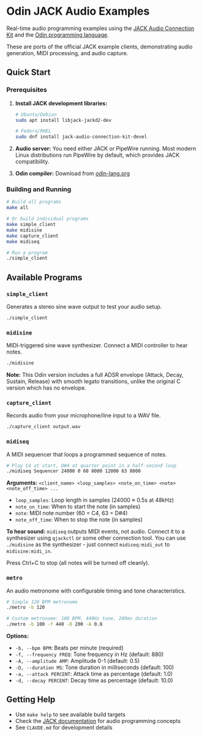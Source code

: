 # Odin JACK Audio Examples

Real-time audio programming examples using the [JACK Audio Connection
Kit](https://jackaudio.org/) and the [Odin programming
language](https://odin-lang.org).

These are ports of the official JACK example clients, demonstrating audio
generation, MIDI processing, and audio capture.

## Quick Start

### Prerequisites

1. **Install JACK development libraries:**
   ```bash
   # Ubuntu/Debian
   sudo apt install libjack-jackd2-dev
   
   # Fedora/RHEL
   sudo dnf install jack-audio-connection-kit-devel
   ```

2. **Audio server:** You need either JACK or PipeWire running. Most modern
   Linux distributions run PipeWire by default, which provides JACK
   compatibility.

3. **Odin compiler:** Download from [odin-lang.org](https://odin-lang.org)

### Building and Running

```bash
# Build all programs
make all

# Or build individual programs
make simple_client
make midisine
make capture_client
make midiseq

# Run a program
./simple_client
```

## Available Programs

### `simple_client`
Generates a stereo sine wave output to test your audio setup.
```bash
./simple_client
```

### `midisine` 
MIDI-triggered sine wave synthesizer. Connect a MIDI controller to hear notes.
```bash
./midisine
```

**Note:** This Odin version includes a full ADSR envelope (Attack, Decay, Sustain, Release) with smooth legato transitions, unlike the original C version which has no envelope.

### `capture_client`
Records audio from your microphone/line input to a WAV file.
```bash
./capture_client output.wav
```

### `midiseq`
A MIDI sequencer that loops a programmed sequence of notes.
```bash
# Play C4 at start, D#4 at quarter point in a half-second loop
./midiseq Sequencer 24000 0 60 8000 12000 63 8000
```

**Arguments:** `<client_name> <loop_samples> <note_on_time> <note> <note_off_time> ...`
- `loop_samples`: Loop length in samples (24000 ≈ 0.5s at 48kHz)
- `note_on_time`: When to start the note (in samples)
- `note`: MIDI note number (60 = C4, 63 = D#4)
- `note_off_time`: When to stop the note (in samples)

**To hear sound:** `midiseq` outputs MIDI events, not audio. Connect it to a
synthesizer using `qjackctl` or some other connection tool. You can use
`./midisine` as the synthesizer - just connect `midiseq:midi_out` to
`midisine:midi_in`.

Press Ctrl+C to stop (all notes will be turned off cleanly).

### `metro`
An audio metronome with configurable timing and tone characteristics.
```bash
# Simple 120 BPM metronome
./metro -b 120

# Custom metronome: 100 BPM, 440Hz tone, 200ms duration
./metro -b 100 -f 440 -D 200 -A 0.8
```

**Options:**
- `-b, --bpm BPM`: Beats per minute (required)
- `-f, --frequency FREQ`: Tone frequency in Hz (default: 880)
- `-A, --amplitude AMP`: Amplitude 0-1 (default: 0.5)
- `-D, --duration MS`: Tone duration in milliseconds (default: 100)
- `-a, --attack PERCENT`: Attack time as percentage (default: 1.0)
- `-d, --decay PERCENT`: Decay time as percentage (default: 10.0)


## Getting Help

- Use `make help` to see available build targets
- Check the [JACK documentation](https://jackaudio.org/api/) for audio
  programming concepts
- See `CLAUDE.md` for development details
